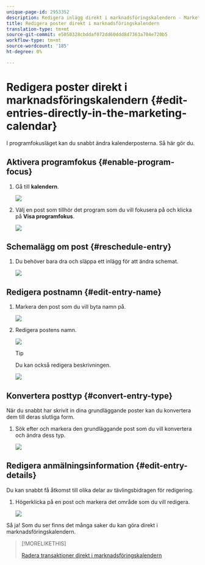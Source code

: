 ```yaml
---
unique-page-id: 2953352
description: Redigera inlägg direkt i marknadsföringskalendern - Marketo Docs - Produktdokumentation
title: Redigera poster direkt i marknadsföringskalendern
translation-type: tm+mt
source-git-commit: e5050328cbddaf072dd60ddd8d7363a704e720b5
workflow-type: tm+mt
source-wordcount: '185'
ht-degree: 0%

---
```



# Redigera poster direkt i marknadsföringskalendern {#edit-entries-directly-in-the-marketing-calendar}

I programfokusläget kan du snabbt ändra kalenderposterna. Så här gör du.

## Aktivera programfokus {#enable-program-focus}

1. Gå till **kalendern**.

   ![](assets/2017-05-10-15-30-47-3.png)

1. Välj en post som tillhör det program som du vill fokusera på och klicka på **Visa programfokus**.

   ![](assets/image2014-10-20-13-3a16-3a7.png)

## Schemalägg om post {#reschedule-entry}

1. Du behöver bara dra och släppa ett inlägg för att ändra schemat.

   ![](assets/image2014-10-20-13-3a16-3a18.png)

## Redigera postnamn {#edit-entry-name}

1. Markera den post som du vill byta namn på.

   ![](assets/image2014-10-20-13-3a16-3a31.png)

1. Redigera postens namn.

   ![](assets/image2014-10-20-13-3a16-3a42.png)

   >[!TIP]
   >
   >Du kan också redigera beskrivningen.
   >
   >![](assets/image2014-10-20-13-3a16-3a56.png)

## Konvertera posttyp {#convert-entry-type}

När du snabbt har skrivit in dina grundläggande poster kan du konvertera dem till deras slutliga form.

1. Sök efter och markera den grundläggande post som du vill konvertera och ändra dess typ.

   ![](assets/image2014-10-20-13-3a18-3a38.png)

## Redigera anmälningsinformation {#edit-entry-details}

Du kan snabbt få åtkomst till olika delar av tävlingsbidragen för redigering.

1. Högerklicka på en post och markera det område som du vill redigera.

   ![](assets/image2014-10-20-13-3a18-3a48.png)

Så ja! Som du ser finns det många saker du kan göra direkt i marknadsföringskalendern.

>[!MORELIKETHIS]
>
>[Radera transaktioner direkt i marknadsföringskalendern](/help/marketo/product-docs/core-marketo-concepts/marketing-calendar/working-with-the-calendar/delete-entries-directly-in-the-marketing-calendar.md)
